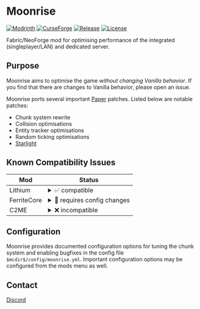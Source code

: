 Moonrise
==
[![Modrinth](https://img.shields.io/badge/Modrinth-gray?logo=modrinth)](https://modrinth.com/mod/moonrise-opt)
[![CurseForge](https://img.shields.io/badge/CurseForge-gray?logo=curseforge)](https://www.curseforge.com/minecraft/mc-mods/moonrise)
[![Release](https://img.shields.io/github/v/release/Tuinity/Moonrise?include_prereleases)](https://github.com/Tuinity/Moonrise/releases)
[![License](https://img.shields.io/github/license/Tuinity/Moonrise)](LICENSE.md)

Fabric/NeoForge mod for optimising performance of the integrated (singleplayer/LAN) and dedicated server.


## Purpose
Moonrise aims to optimise the game *without changing Vanilla behavior*. If you find that there are changes to Vanilla behavior,
please open an issue.

Moonrise ports several important [Paper](https://github.com/PaperMC/Paper/)
patches. Listed below are notable patches:
 - Chunk system rewrite
 - Collision optimisations
 - Entity tracker optimisations
 - Random ticking optimisations
 - [Starlight](https://github.com/PaperMC/Starlight/)

## Known Compatibility Issues
| Mod         | Status                                                                                                                                                                                                                                                                                                   |
|-------------|----------------------------------------------------------------------------------------------------------------------------------------------------------------------------------------------------------------------------------------------------------------------------------------------------------|
| Lithium     | <details><summary>✅ compatible</summary>Lithium optimises many of the same parts of the game as Moonrise, for example the chunk system. Moonrise will automatically disable conflicting parts of Lithium. This mechanism needs to be manually validated for each Moonrise and Lithium release.</details> |
| FerriteCore | <details><summary>📝 requires config changes</summary>In `config/ferritecore-mixin.toml`:<br/>Set `replaceNeighborLookup` and `replacePropertyMap` to `false`</details>                                                                                                                                  |
| C2ME        | <details><summary>❌ incompatible</summary>C2ME is based around modifications to the chunk system, which Moonrise replaces wholesale. This makes them fundamentally incompatible.</details>                                                        |

## Configuration
Moonrise provides documented configuration options for tuning the chunk system and enabling bugfixes in the config file `$mcdir$/config/moonrise.yml`.
Important configuration options may be configured from the mods menu as well.

## Contact
[Discord](https://discord.gg/tuinity)
